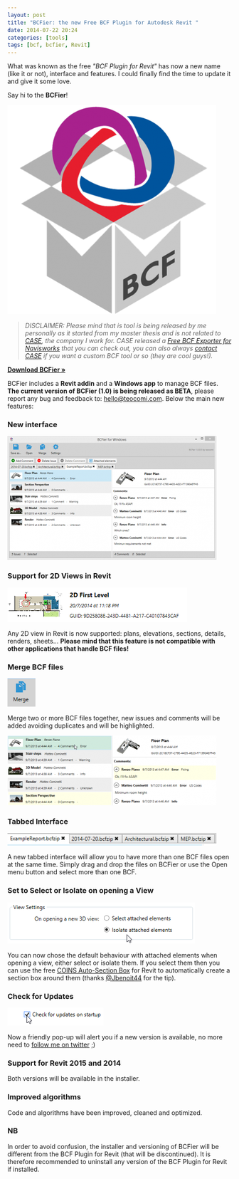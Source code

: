 ```yaml
---
layout: post
title: "BCFier: the new Free BCF Plugin for Autodesk Revit "
date: 2014-07-22 20:24
categories: [tools]
tags: [bcf, bcfier, Revit]
---
```

What was known as the free *"BCF Plugin for Revit"* has now a new name (like it or not), interface and features. I could finally find the time to update it and give it some love. 

Say hi to the **BCFier**!

![bcfier](/assets/2014/07/bcfier-470x470.png)

> *DISCLAIMER: Please mind that is tool is being released by me personally as it started from my master thesis and is not related to [CASE](http://www.case-inc.com/), the company I work for. CASE released a [Free BCF Exporter for Navisworks](http://apps.case-inc.com/content/free-bcf-exporter-navisworks-manage) that you can check out, you can also always [contact CASE](http://www.case-inc.com/contact) if you want a custom BCF tool or so (they are cool guys!).*

**[Download BCFier »](http://bcfier.com)**

BCFier includes a **Revit addin** and a **Windows app** to manage BCF files. 
**The current version of BCFier (1.0) is being released as BETA**, please report any bug and feedback to: [hello@teocomi.com](mailto:hello@teocomi.com). 
Below the main new features:

### New interface

[![full](/assets/2014/07/full-470x278.png)](/assets/2014/07/full.png)

### Support for 2D Views in Revit

![2D views support](/assets/2014/07/2d.png)

Any 2D view in Revit is now supported: plans, elevations, sections, details, renders, sheets... 
**Please mind that this feature is not compatible with other applications that handle BCF files!**

### Merge BCF files

![Merge BCFs](/assets/2014/07/merge.png)

Merge two or more BCF files together, new issues and comments will be added avoiding duplicates and will be highlighted.

[![2014-07-23 20_19_55-BCFier for Windows](/assets/2014/07/2014-07-23-20_19_55-BCFier-for-Windows-470x157.png)](/assets/2014/07/2014-07-23-20_19_55-BCFier-for-Windows.png)

### Tabbed Interface

![Tabbed interface](/assets/2014/07/2014-07-20-23_14_47-BCFier-for-Revit-470x28.png)

A new tabbed interface will allow you to have more than one BCF files open at the same time. Simply drag and drop the files on BCFier or use the Open menu button and select more than one BCF.

### Set to Select or Isolate on opening a View

![Select/Isolate on open](/assets/2014/07/visibility.png)

You can now chose the default behaviour with attached elements when opening a view, either select or isolate them. If you select them then you can use the free [COINS Auto-Section Box](http://apps.exchange.autodesk.com/RVT/Detail/Index?id=appstore.exchange.autodesk.com:coinsauto-sectionbox:en) for Revit to automatically create a section box around them (thanks [@Jbenoit44](https://twitter.com/Jbenoit44) for the tip).

### Check for Updates

![Check for updates](/assets/2014/07/updates.png)

Now a friendly pop-up will alert you if a new version is available, no more need to [follow me on twitter](https://twitter.com/teocomi) ;)

### Support for Revit 2015 and 2014

Both versions will be available in the installer.

### Improved algorithms

Code and algorithms have been improved, cleaned and optimized.

### NB

In order to avoid confusion, the installer and versioning of BCFier will be different from the BCF Plugin for Revit (that will be discontinued). It is therefore recommended to uninstall any version of the BCF Plugin for Revit if installed.
